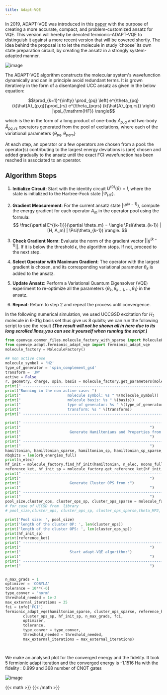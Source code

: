 ```yaml
---
title: Adapt-VQE
---
```




<!--more-->

In 2019, ADAPT-VQE was introduced in this [paper](https://www.nature.com/articles/s41467-019-10988-2) with the purpose of creating a more
accurate, compact, and problem-customized ansatz for VQE. This version will hereby be denoted fermionic-ADAPT-VQE to distinguish it against a more recent version that will be covered shortly. The idea behind the proposal is to let the molecule in study ‘choose’ its own state preparation circuit, by creating the ansatz in a strongly system-adapted manner.

![image](/uploads/stack9.png)

The ADAPT-VQE algorithm constructs the molecular system's wavefunction dynamically and can in principle avoid redundant terms. It is grown iteratively in the form of a disentangled UCC ansatz  as  given in the below equation:

$$\prod_{k=1}^{\infty} \prod_{pq} \left( e^{\theta_{pq} (k)\hat{A}_{p,q}}\prod_{rs} e^{\theta_{pqrs} (k)\hat{A}_{pq,rs}} \right) |\psi_{\mathrm{HF}} \rangle$$

which is the in the form of a long product of one-body $\hat{A}_{p,q}$ and two-body $\hat{A}_{pq,rs}$ operators generated from the pool of excitations, where each of the variational parameters $\left\{ \theta_{pq} ,\theta_{pqrs} \right\}$ 

At each step, an operator or a few operators are chosen from a pool: the operator(s) contributing to the largest energy deviations is (are) chosen and added gradually to the ansatz until the exact FCI wavefunction has been reached is associated to an operator.



## Algorithm Steps

1. **Initialize Circuit**: Start with the identity circuit $U^{(0)}(\theta) = I$, where the state is initialized to the Hartree-Fock state $|\Psi_{HF}\rangle$.

2. **Gradient Measurement**: For the current ansatz state $|\Psi^{(k-1)}\rangle$, compute the energy gradient for each operator $A_m$ in the operator pool using the formula:
   $$
   \frac{\partial E^{(k-1)}}{\partial \theta_m} = \langle \Psi(\theta_{k-1}) | [H, A_m] | \Psi(\theta_{k-1}) \rangle.
   $$

3. **Check Gradient Norm**: Evaluate the norm of the gradient vector $||g^{(k-1)}||$. If it is below the threshold $\epsilon$, the algorithm stops. If not, proceed to the next step.

4. **Select Operator with Maximum Gradient**: The operator with the largest gradient is chosen, and its corresponding variational parameter $\theta_k$ is added to the ansatz.

5. **Update Ansatz**: Perform a Variational Quantum Eigensolver (VQE) experiment to re-optimize all the parameters $\{\theta_k, \theta_{k-1}, \dots, \theta_1\}$ in the ansatz.

6. **Repeat**: Return to step 2 and repeat the process until convergence.



In the following numerical simulation, we used UCCGSD excitation for $H_2$ molecule in 6-31g basis set thus give us 8 qubits; we can run the following script to see the result ***(The result will not be shown all in here due to its long scrolled lines,you can see it yourself when running the script )***

```python {class="my-class" id="my-codeblock" lineNos=inline tabWidth=2}
from openvqe.common_files.molecule_factory_with_sparse import MoleculeFactory
from openvqe.adapt.fermionic_adapt_vqe import fermionic_adapt_vqe
molecule_factory = MoleculeFactory()

## non active case
molecule_symbol = 'H2'
type_of_generator = 'spin_complement_gsd'
transform = 'JW'
active = False
r, geometry, charge, spin, basis = molecule_factory.get_parameters(molecule_symbol)
print(" --------------------------------------------------------------------------")
print("Running in the non active case: ")
print("                     molecule symbol: %s " %(molecule_symbol))
print("                     molecule basis: %s " %(basis))
print("                     type of generator: %s " %(type_of_generator))
print("                     transform: %s " %(transform))
print(" --------------------------------------------------------------------------")

print(" --------------------------------------------------------------------------")
print("                                                          ")
print("                      Generate Hamiltonians and Properties from :")
print("                                                          ")
print(" --------------------------------------------------------------------------")
print("                                                          ")
hamiltonian, hamiltonian_sparse, hamiltonian_sp, hamiltonian_sp_sparse, n_elec, noons_full, orb_energies_full, info = molecule_factory.generate_hamiltonian(molecule_symbol,active=active, transform=transform)
nbqbits = len(orb_energies_full)
print(n_elec)
hf_init = molecule_factory.find_hf_init(hamiltonian, n_elec, noons_full, orb_energies_full)
reference_ket, hf_init_sp = molecule_factory.get_reference_ket(hf_init, nbqbits, transform)
print(" --------------------------------------------------------------------------")
print("                                                          ")
print("                      Generate Cluster OPS from :")
print("                                                          ")
print(" --------------------------------------------------------------------------")
print("                                                          ")
pool_size,cluster_ops, cluster_ops_sp, cluster_ops_sparse = molecule_factory.generate_cluster_ops(molecule_symbol, type_of_generator=type_of_generator, transform=transform, active=active)
# for case of UCCSD from  library
# pool_size,cluster_ops, cluster_ops_sp, cluster_ops_sparse,theta_MP2, hf_init = molecule_factory.generate_cluster_ops(molecule_symbol, type_of_generator=type_of_generator,transform=transform, active=active)

print('Pool size: ', pool_size)
print('length of the cluster OP: ', len(cluster_ops))
print('length of the cluster OPS: ', len(cluster_ops_sp))
print(hf_init_sp)
print(reference_ket)
print(" --------------------------------------------------------------------------")
print("                                                          ")
print("                      Start adapt-VQE algorithm:")
print("                                                          ")
print(" --------------------------------------------------------------------------")
print("                                                          ")


n_max_grads = 1
optimizer = 'COBYLA'                
tolerance = 10**(-6)            
type_conver = 'norm'
threshold_needed = 1e-2
max_external_iterations = 35
fci = info['FCI']
fermionic_adapt_vqe(hamiltonian_sparse, cluster_ops_sparse, reference_ket, hamiltonian_sp,
        cluster_ops_sp, hf_init_sp, n_max_grads, fci, 
        optimizer,                
        tolerance,                
        type_conver = type_conver,
        threshold_needed = threshold_needed,
        max_external_iterations = max_external_iterations)




```

We make an analysed plot for the converged energy and the fidelity. It took 5 fermionic adapt iteration and the converged energy is -1.1516 Ha with the fidelity : 0.999 and  368 number of CNOT gates




![image](/uploads/skack1.png)




















{{< math >}}
{{< /math >}} 







